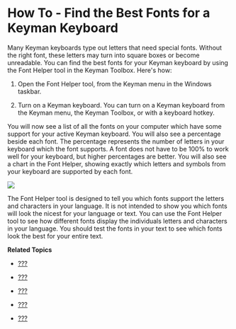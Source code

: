 # How To - Find the Best Fonts for a Keyman Keyboard

Many Keyman keyboards type out letters that need special fonts. Without
the right font, these letters may turn into square boxes or become
unreadable. You can find the best fonts for your Keyman keyboard by
using the Font Helper tool in the Keyman Toolbox. Here's how:

1.  Open the Font Helper tool, from the Keyman menu in the Windows
    taskbar.

2.  Turn on a Keyman keyboard. You can turn on a Keyman keyboard from
    the Keyman menu, the Keyman Toolbox, or with a keyboard hotkey.

You will now see a list of all the fonts on your computer which have
some support for your active Keyman keyboard. You will also see a
percentage beside each font. The percentage represents the number of
letters in your keyboard which the font supports. A font does not have
to be 100% to work well for your keyboard, but higher percentages are
better. You will also see a chart in the Font Helper, showing exactly
which letters and symbols from your keyboard are supported by each font.

![](desktop_images/fonthelper.png)

<div class="note">

The Font Helper tool is designed to tell you which fonts support the
letters and characters in your language. It is not intended to show you
which fonts will look the nicest for your language or text. You can use
the Font Helper tool to see how different fonts display the individuals
letters and characters in your language. You should test the fonts in
your text to see which fonts look the best for your entire text.

</div>

**Related Topics**

-   [???](#troubleshooting_font)

-   [???](#start_download-install_keyboard)

-   [???](#basic_fonthelper)

-   [???](#basic_hotkeys_tab)

-   [???](#basic_enable_keyboard)
